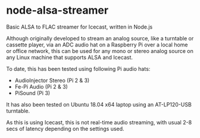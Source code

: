 # node-alsa-streamer
Basic ALSA to FLAC streamer for Icecast, written in Node.js

Although originally developed to stream an analog source, like a turntable or cassette player, 
via an ADC audio hat on a Raspberry Pi over a local home or office network, this can be used 
for any mono or stereo analog source on any Linux machine that supports ALSA and Icecast.

To date, this has been tested using following Pi audio hats:
* AudioInjector Stereo (Pi 2 & 3)
* Fe-Pi Audio (Pi 2 & 3)
* PiSound (Pi 3)

It has also been tested on Ubuntu 18.04 x64 laptop using an AT-LP120-USB turntable.

As this is using Icecast, this is not real-time audio streaming, with usual 2-8 secs of latency 
depending on the settings used.